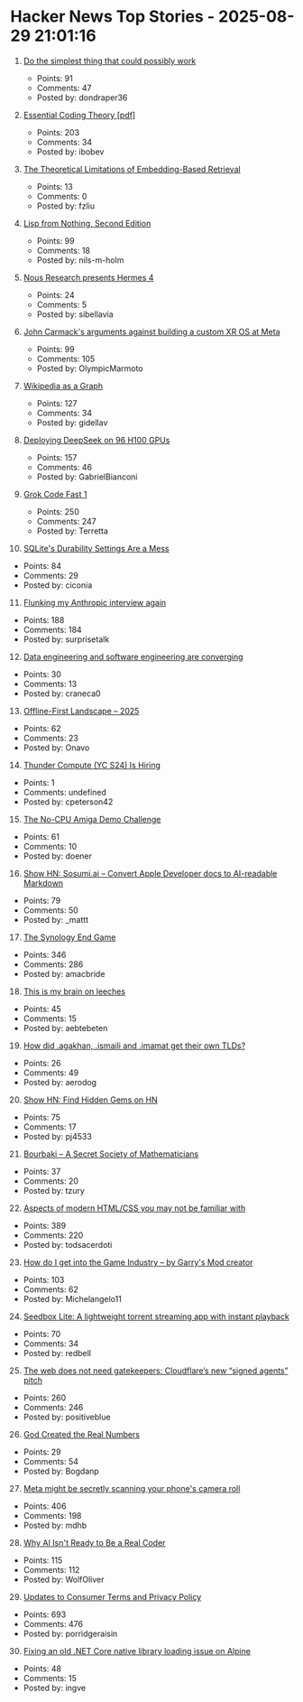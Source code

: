 # Hacker News Top Stories - 2025-08-29 21:01:16

1. [Do the simplest thing that could possibly work](https://www.seangoedecke.com/the-simplest-thing-that-could-possibly-work/)
   - Points: 91
   - Comments: 47
   - Posted by: dondraper36

2. [Essential Coding Theory [pdf]](https://cse.buffalo.edu/faculty/atri/courses/coding-theory/book/web-coding-book.pdf)
   - Points: 203
   - Comments: 34
   - Posted by: ibobev

3. [The Theoretical Limitations of Embedding-Based Retrieval](https://arxiv.org/abs/2508.21038)
   - Points: 13
   - Comments: 0
   - Posted by: fzliu

4. [Lisp from Nothing, Second Edition](http://t3x.org/lfn/index.html)
   - Points: 99
   - Comments: 18
   - Posted by: nils-m-holm

5. [Nous Research presents Hermes 4](https://hermes4.nousresearch.com/)
   - Points: 24
   - Comments: 5
   - Posted by: sibellavia

6. [John Carmack's arguments against building a custom XR OS at Meta](https://twitter.com/ID_AA_Carmack/status/1961172409920491849)
   - Points: 99
   - Comments: 105
   - Posted by: OlympicMarmoto

7. [Wikipedia as a Graph](https://wikigrapher.com/paths)
   - Points: 127
   - Comments: 34
   - Posted by: gidellav

8. [Deploying DeepSeek on 96 H100 GPUs](https://lmsys.org/blog/2025-05-05-large-scale-ep/)
   - Points: 157
   - Comments: 46
   - Posted by: GabrielBianconi

9. [Grok Code Fast 1](https://x.ai/news/grok-code-fast-1)
   - Points: 250
   - Comments: 247
   - Posted by: Terretta

10. [SQLite's Durability Settings Are a Mess](https://www.agwa.name/blog/post/sqlite_durability)
   - Points: 84
   - Comments: 29
   - Posted by: ciconia

11. [Flunking my Anthropic interview again](https://taylor.town/flunking-anthropic)
   - Points: 188
   - Comments: 184
   - Posted by: surprisetalk

12. [Data engineering and software engineering are converging](https://clickhouse.com/blog/eight-principles-of-great-developer-experience-for-data-infrastructure)
   - Points: 30
   - Comments: 13
   - Posted by: craneca0

13. [Offline-First Landscape – 2025](https://marcoapp.io/blog/offline-first-landscape)
   - Points: 62
   - Comments: 23
   - Posted by: Onavo

14. [Thunder Compute (YC S24) Is Hiring](https://www.ycombinator.com/companies/thunder-compute/jobs/sS6QzTi-founding-developer-advocate-contract-to-hire)
   - Points: 1
   - Comments: undefined
   - Posted by: cpeterson42

15. [The No-CPU Amiga Demo Challenge](https://github.com/askeksa/NoCpuChallenge)
   - Points: 61
   - Comments: 10
   - Posted by: doener

16. [Show HN: Sosumi.ai – Convert Apple Developer docs to AI-readable Markdown](https://sosumi.ai/)
   - Points: 79
   - Comments: 50
   - Posted by: _mattt

17. [The Synology End Game](https://lowendbox.com/blog/they-used-to-be-good-but-now-theyve-turned-to-evil-the-synology-end-game/)
   - Points: 346
   - Comments: 286
   - Posted by: amacbride

18. [This is my brain on leeches](https://todaythings.substack.com/p/this-is-my-brain-on-leeches)
   - Points: 45
   - Comments: 15
   - Posted by: aebtebeten

19. [How did .agakhan, .ismaili and .imamat get their own TLDs?](https://data.iana.org/TLD/tlds-alpha-by-domain.txt)
   - Points: 26
   - Comments: 49
   - Posted by: aerodog

20. [Show HN: Find Hidden Gems on HN](https://pj4533.com/hn-overlooked/)
   - Points: 75
   - Comments: 17
   - Posted by: pj4533

21. [Bourbaki – A Secret Society of Mathematicians](https://books.google.com/books/about/Bourbaki.html)
   - Points: 37
   - Comments: 20
   - Posted by: tzury

22. [Aspects of modern HTML/CSS you may not be familiar with](https://lyra.horse/blog/2025/08/you-dont-need-js/)
   - Points: 389
   - Comments: 220
   - Posted by: todsacerdoti

23. [How do I get into the Game Industry – by Garry's Mod creator](https://garry.net/posts/how-do-i-get-into-the-game-industry)
   - Points: 103
   - Comments: 62
   - Posted by: Michelangelo11

24. [Seedbox Lite: A lightweight torrent streaming app with instant playback](https://github.com/hotheadhacker/seedbox-lite)
   - Points: 70
   - Comments: 34
   - Posted by: redbell

25. [The web does not need gatekeepers: Cloudflare’s new “signed agents” pitch](https://positiveblue.substack.com/p/the-web-does-not-need-gatekeepers)
   - Points: 260
   - Comments: 246
   - Posted by: positiveblue

26. [God Created the Real Numbers](https://www.ethanheilman.com/x/34/index.html)
   - Points: 29
   - Comments: 54
   - Posted by: Bogdanp

27. [Meta might be secretly scanning your phone's camera roll](https://www.zdnet.com/article/meta-might-be-secretly-scanning-your-phones-camera-roll-how-to-check-and-turn-it-off/)
   - Points: 406
   - Comments: 198
   - Posted by: mdhb

28. [Why AI Isn't Ready to Be a Real Coder](https://spectrum.ieee.org/ai-for-coding)
   - Points: 115
   - Comments: 112
   - Posted by: WolfOliver

29. [Updates to Consumer Terms and Privacy Policy](https://www.anthropic.com/news/updates-to-our-consumer-terms)
   - Points: 693
   - Comments: 476
   - Posted by: porridgeraisin

30. [Fixing an old .NET Core native library loading issue on Alpine](https://andrewlock.net/fixing-an-old-dotnet-core-native-library-loading-issue-on-alpine/)
   - Points: 48
   - Comments: 15
   - Posted by: ingve

